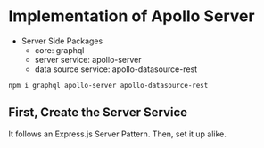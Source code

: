 # Implementation of Apollo Server

* Server Side Packages
    * core: graphql
    * server service: apollo-server
    * data source service: apollo-datasource-rest

```
npm i graphql apollo-server apollo-datasource-rest
```

## First, Create the Server Service

It follows an Express.js Server Pattern. Then, set it up alike.












